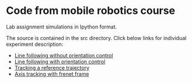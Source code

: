 
# Code from mobile robotics course

Lab assignment simulations in Ipython format.


The source is contained in the src directory. Click below links for individual experiment description: 
 * [Line following without orientation control](/Assignment1.md)
 * [Line following with orientation control](/Assignment2.md)
 * [Tracking a reference trajectory](/Assignment3.md)
 * [Axis tracking with frenet frame](/Assignment4.md)



